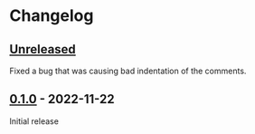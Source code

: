 # Changelog

## [Unreleased]

Fixed a bug that was causing bad indentation of the comments.


## [0.1.0] - 2022-11-22

Initial release


[Unreleased]: https://github.com/flavioarfaria/Catalog/compare/0.1.0...HEAD
[0.1.0]: https://github.com/flavioarfaria/Catalog/releases/tag/0.1.0
